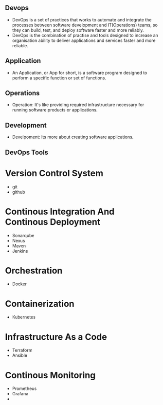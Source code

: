 ## Devops ##
- DevOps is a set of practices that works to automate and integrate the processes between software development and IT(Operations) teams, so they can build, test, and deploy software faster and more reliably.
- DevOps is the combination of practise and tools designed to increase an organisation ability to deliver applications and services faster and more reliable.
## Application ##
- An Application, or App for short, is a software program designed to perform a specific function or set of functions.

## Operations ##
- Operation: It's like providing required infrastructure necessary for running software products or applications.

## Development ##
- Develpoment: Its more about creating software applications.

## DevOps Tools ##

# Version Control System #
- git
- github

# Continous Integration And Continous Deployment #
- Sonarqube
- Nexus
- Maven
- Jenkins

# Orchestration #
- Docker

# Containerization #
- Kubernetes

# Infrastructure As a Code #
- Terraform
- Ansible
  
# Continous Monitoring #
- Prometheus
- Grafana
- 
